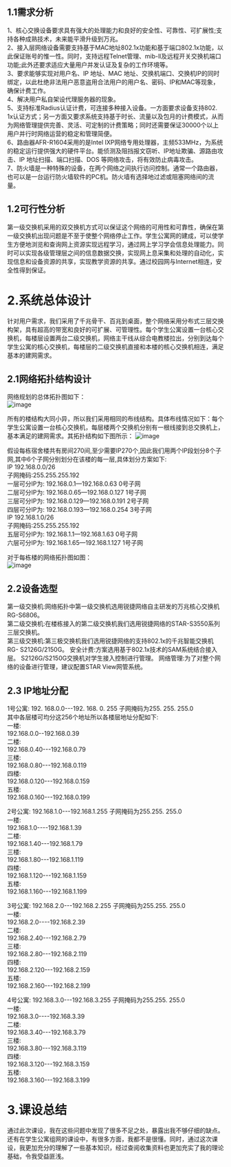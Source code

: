## 1.1需求分析  
1、核心交换设备要求具有强大的处理能力和良好的安全性、可靠性、可扩展性;支持各种成熟技术，未来能平滑升级到万兆。   
2、接入层网络设备需要支持基于MAC地址802.1x功能和基于端口802.1x功能，以此保证账号的惟一性。同时，支持远程Telnet管理、mib-ll及远程开关交换机端口功能;此外还要求适应大量用户并发认证及复杂的工作环境等。   
3、要求能够实现对用户名、IP 地址、MAC 地址、交换机端口、交换机IP的同时绑定，以此杜绝非法用户恶意盗用合法用户的用户名、密码、IP和MAC等现象，确保计费工作。   
4、解决用户私自架设代理服务器的现象。   
5、支持标准Radius认证计费，可连接多种接入设备。一方面要求设备支持802. 1x认证方式；另一方面又要求系统支持基于时长、流量以及包月的计费模式，从而为网络管理提供完善、灵活、可定制的计费策略；同时还需要保证30000个以上用户并行时网络运营的稳定和管理简便。   
6、路由器AFR-R1604采用的是Intel IXP网络专用处理器，主频533MHz，为系统的稳定运行提供强大的硬件平台。能侦测及阻挡报文窃听、IP地址欺骗、源路由攻击、IP 地址扫描、端口扫描、DOS 等网络攻击，将有效防止病毒攻击。   
7、防火墙是一种特殊的设备，在两个网络之间执行访问控制。通常一个路由器，也可以是一台运行防火墙软件的PC机。防火墙有选择地过滤或阻塞网络间的流量。  


## 1.2可行性分析  
第一级交换机采用的双交换机方式可以保证这个网络的可用性和可靠性，确保在第一级交换机出现问题是不至于使整个网络停止工作。学生公寓网的建成，可以使学生方便地浏览和查询网上资源实现远程学习，通过网上学习学会信息处理能力。同时可以实现各级管理层之间的信息数据交换，实现网上息采集和处理的自动化，实现信息和设备资源的共享，实现教学资源的共享。通过校园网与Internet相连，安全性得到保证。  


# 2.系统总体设计
针对用户需求，我们采用了千兆骨干、百兆到桌面，整个网络采用分布式三层交换构架，具有超高的带宽和良好的可扩展、可管理性。每个学生公寓设置一台核心交换机，每楼层设置两台二级交换机，网络主干线从综合电教楼拉出，分别到达每个学生公寓的核心交换机，每楼层的二级交换机直接和本楼的核心交换机相连，满足基本的建网需求。
## 2.1网络拓扑结构设计  
网络规划的总体拓扑图如下：  
![image](https://github.com/Jxy99/Jxy/blob/master/1.png)

所有的楼结构大同小异，所以我们采用相同的布线结构。具体布线情况如下：每个学生公寓设置一台核心交换机，每层楼两个交换机分别有一根线接到总交换机上，基本满足的建网需求。其拓扑结构如下图所示：
![image](https://github.com/Jxy99/Jxy/blob/master/2.png)

假设每栋宿舍楼共有房间270间,至少需要IP270个,因此我们用两个IP段划分8个子网,其中6个子网分别划分在该楼的每一层,具体划分方案如下:  
IP 192.168.0.0/26         
子网掩码:255.255.255.192  
    	                一层可分IP为: 192.168.0.1—192.168.0.63		 0号子网  
		 	二层可分IP为: 192.168.0.65—192.168.0.127		 1号子网  
		 	三层可分IP为: 192.168.0.129—192.168.0.191	         2号子网  
		 	四层可分IP为: 192.168.0.193—192.168.0.254	         3号子网  
IP 192.168.1.0/26    	
子网掩码:255.255.255.192  
                        五层可分IP为: 192.168.1.1—192.168.1.63	         0号子网  
		 	六层可分IP为: 192.168.1.65—192.168.1.127		 1号子网  

对于每栋楼的网络拓扑图如图：  
![image](https://github.com/Jxy99/Jxy/blob/master/3.jpg)

## 2.2设备选型
第一级交换机:网络拓扑中第一级交换机选用锐捷网络自主研发的万兆核心交换机RG-S6806。   
第二级交换机:在楼栋接入的第二级交换机我们选用锐捷网络的STAR-S3550系列三层交换机。   
第三级交换机:第三极交换机我们选用锐捷网络的支持802.1x的千兆智能交换机RG- S2126G/2150G。 安全计费:方案选用基于802.1x技术的SAM系统结合接入层。
S2126G/S2150G交换机对学生接入控制进行管理。 网络管理:为了对整个网络的设备进行管理，建议配置STAR View网管系统。



## 2.3 IP地址分配
1号公寓: 192. 168.0.0---192. 168. 0. 255 子网掩码为255. 255. 255.0  
其中各层楼可均分这256个地址所以各楼层地址分配如下:  
一楼:  
192.168.0.0--192.168.0.39  
二楼:  
192.168.0.40---192.168.0.79  
三楼:  
192.168.0.80---192.168.0.119  
四楼:  
192.168.0.120---192.168.0.159  
五楼:  
192.168.0.160---192.168.0.199  

2号公寓: 192.168.1.0---192.168.1.255 子网掩码为255.255. 255.0  
一楼:   
192.168.1.0----192.168.1.39   
二楼:  
192.168.1.40---192.168.1.79  
三楼:  
192.168.1.80---192.168.1.119  
四楼:  
192.168.1.120---192.168.1.159  
五楼:  
192.168.1.160---192.168.1.199  

3号公寓: 192.168.2.0---192.168.2.255 子网掩码为255.255. 255.0  
一楼:     
192.168.2.0----192.168.2.39   
二楼:    
192.168.2.40---192.168.2.79  
三楼:    
192.168.2.80---192.168.2.119  
四楼:    
192.168.2.120---192.168.2.159  
五楼:    
192.168.2.160---192.168.2.199  

4号公寓: 192.168.3.0---192.168.3.255 子网掩码为255.255. 255.0  
一楼:     
192.168.3.0----192.168.3.39   
二楼:    
192.168.3.40---192.168.3.79  
三楼:    
192.168.3.80---192.168.3.119  
四楼:    
192.168.3.120---192.168.3.159  
五楼:    
192.168.3.160---192.168.3.199  

# 3.课设总结
通过此次课设，我在这些问题中发现了很多不足之处，暴露出我不够仔细的缺点。还有在学生公寓组网的课设中，有很多方面，我都不是很懂。同时，通过这次课设，我更加充分的理解了一些基本知识，经过查阅收集资料也更加充实了我的理论基础，令我受益匪浅。





